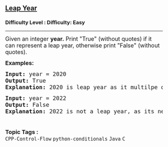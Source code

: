<h2><a href="https://www.geeksforgeeks.org/problems/leap-year-1598599919--155509/1?page=4&category=Java&sortBy=submissions">Leap Year</a></h2><h3>Difficulty Level : Difficulty: Easy</h3><hr><div class="problems_problem_content__Xm_eO"><p><span style="font-size: 18px;">Given an integer <strong>year.</strong> Print "True" (without quotes) if it can represent a leap year, otherwise print "False" (without quotes).</span></p>
<p><strong><span style="font-size: 18px;">Examples:</span></strong><span style="font-size: 18px;"><strong> </strong></span></p>
<pre><span style="font-size: 18px;"><strong>Input: </strong>year = 2020
<strong>Output: </strong>True
<strong>Explanation: </strong>2020 is leap year as it multilpe of 4 but not a multiple of 100.</span></pre>
<pre><span style="font-size: 18px;"><strong>Input: </strong>year = 2022
<strong>Output: </strong>False
<strong>Explanation: </strong>2022 is not a leap year, as its neither multiple of 400 nor of 4.</span></pre></div><br><p><span style=font-size:18px><strong>Topic Tags : </strong><br><code>CPP-Control-Flow</code>&nbsp;<code>python-conditionals</code>&nbsp;<code>Java</code>&nbsp;<code>C</code>&nbsp;